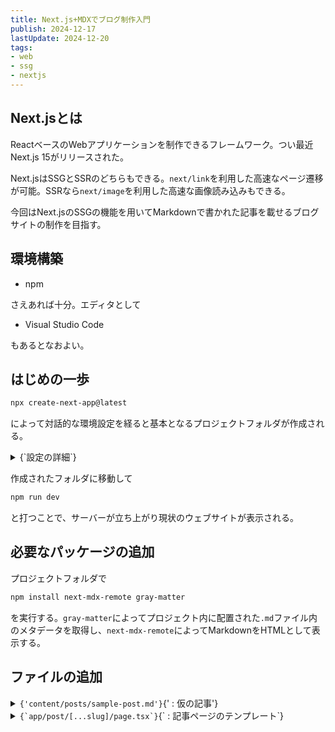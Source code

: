 ```yaml
---
title: Next.js+MDXでブログ制作入門
publish: 2024-12-17
lastUpdate: 2024-12-20
tags:
- web
- ssg
- nextjs
---
```


## Next.jsとは

ReactベースのWebアプリケーションを制作できるフレームワーク。つい最近Next.js 15がリリースされた。

Next.jsはSSGとSSRのどちらもできる。`next/link`を利用した高速なページ遷移が可能。SSRなら`next/image`を利用した高速な画像読み込みもできる。

今回はNext.jsのSSGの機能を用いてMarkdownで書かれた記事を載せるブログサイトの制作を目指す。

## 環境構築

- npm

さえあれば十分。エディタとして

- Visual Studio Code

もあるとなおよい。

## はじめの一歩

```sh
npx create-next-app@latest
```
によって対話的な環境設定を経ると基本となるプロジェクトフォルダが作成される。

<details><summary>{`設定の詳細`}</summary>
- use Typescript ... Yes
- use ESLint ... どちらでも
- use Tailwind CSS ... Yes
- inside `src/` ... No
- use App Router ... Yes
- use Turbopack for `next dev` ... Yes
- customize the import alias ... No
</details>

作成されたフォルダに移動して
```sh
npm run dev
```
と打つことで、サーバーが立ち上がり現状のウェブサイトが表示される。

## 必要なパッケージの追加

プロジェクトフォルダで
```bash
npm install next-mdx-remote gray-matter
```
を実行する。`gray-matter`によってプロジェクト内に配置された`.md`ファイル内のメタデータを取得し、`next-mdx-remote`によってMarkdownをHTMLとして表示する。


## ファイルの追加

<details><summary><code>{'content/posts/sample-post.md'}</code>{' : 仮の記事'}</summary>
```md
---
title: Sample Post
category: category
---

## Paragraph

This is a paragraph.

## List

- item 1
- item 2
- item 3

## Table

| Name  | Age |
| ----- | --- |
| Alice | 20  |
| Bob   | 25  |
| Carol | 30  |

## Quote

> This is a quote.

## Task List

- [x] task 1
- [ ] task 2
- [ ] task 3
```

冒頭のYAMLにメタ情報を記載する。MDXからこのMarkdownを読み込むことを考えて、HTML要素を埋め込む際は`` <code>{`int i = 0;`}</code> ``のように内部を`` {` ``と`` `} ``で囲む。
</details>

<details><summary><code>{`libs/post.ts`}</code>{` : 記事を取得するための関数群`}</summary>
```typescript
import { readFileSync, readdirSync } from "fs";
import path from "path";
import matter from "gray-matter";

// MDXファイルのディレクトリ
const POSTS_PATH = path.join(process.cwd(), "content/posts");

// ファイル名（slug）の一覧を取得
export function GetAllPostSlugs() {
  const postFilePaths = readdirSync(POSTS_PATH).filter((path) =>
    /\.md?$/.test(path)
  );
  return postFilePaths.map((path) => {
    const slug = path.replace(/\.md?$/, "");
    return slug;
  });
}

// slugからファイルの中身を取得
export function GetPostBySlug(slug: string) {
  const markdown = readFileSync(`content/posts/${slug}.md`, "utf8");

  const { content, data } = matter(markdown);
  return {
    content,
    data,
  };
}
```
</details>


<details><summary><code>{`app/post/[...slug]/page.tsx`}</code>{` : 記事ページのテンプレート`}</summary>
```tsx
import { GetAllPostSlugs, GetPostBySlug } from "@/libs/post";
import { MDXRemote } from "next-mdx-remote/rsc";

interface PostPageProps {
  params: {
    slug: string;
  };
}

export async function generateStaticParams() {
  const slugs = GetAllPostSlugs();
  return slugs.map((slug) => ({ params: { slug } }));
}

export default async function PostPage({ params }: PostPageProps) {
  const { content, data } = GetPostBySlug(params.slug);

  return (
    <div>
      <h1>{data.title}</h1>
      <p>{data.category}</p>
      <div>
        <MDXRemote source={content} />
      </div>
    </div>
  );
}
```
</details>

上記の内容のファイルを追加して`npm run dev`を実行し、立ち上がったローカルサーバーで`localhost:3000/post/sample-post`へアクセスすると仮の記事が表示される。しかし見た目がひどい。

## 見た目を整える

必要なパッケージを追加する。

```sh
npm install remark-gfm
npm install -D @tailwindcss/typography
```

`remark-gfm`はGithubに固有のMarkdown記法をHTMLへ変換してくれる。

`tailwindcss/typography`は記事の見た目を整える際に便利。細かい見た目を変更したい場合は[tailwindlabs/tailwindcss-typography](https://github.com/tailwindlabs/tailwindcss-typography)を見よ。

<details><summary><code>{`tailwind.config.ts`}</code></summary>
```ts
import type { Config } from "tailwindcss";

export default {
  content: [
    "./pages/**/*.{js,ts,jsx,tsx,mdx}",
    "./components/**/*.{js,ts,jsx,tsx,mdx}",
    "./app/**/*.{js,ts,jsx,tsx,mdx}",
  ],
  theme: {
    extend: {
      colors: {
        background: "var(--background)",
        foreground: "var(--foreground)",
      },
    },
  },
  plugins: [require("@tailwindcss/typography")], // 追加
} satisfies Config;
```
</details>

<details><summary><code>{`app/post/[...slug]/page.tsx`}</code></summary>
```tsx
import { GetAllPostSlugs, GetPostBySlug } from "@/libs/post";
import { MDXRemote } from "next-mdx-remote/rsc";
import remarkGfm from "remark-gfm";

interface PostPageProps {
  params: {
    slug: string;
  };
}

export async function generateStaticParams() {
  const slugs = GetAllPostSlugs();
  return slugs.map((slug) => ({ params: { slug } }));
}

export default async function PostPage({ params }: PostPageProps) {
  const options = {
    mdxOptions: {
      remarkPlugins: [remarkGfm],
    },
  };
  const { content, data } = GetPostBySlug(params.slug);

  return (
    <div>
      <h1>{data.title}</h1>
      <p>{data.category}</p>
      <div className="prose">
        <MDXRemote source={content} options={options} />
      </div>
    </div>
  );
}
```
</details>

<details><summary><code>{`app/globals.css`}</code></summary>
```css
@tailwind base;
@tailwind components;
@tailwind utilities;

:root {
  --background: #ffffff;
  --foreground: #171717;
}

@media (prefers-color-scheme: dark) {
  :root {
    --background: #0a0a0a;
    --foreground: #ededed;
  }
}
```
</details>

仕組みがつかめたら欲しい機能を拡張していく。

## 参考文献

[【Typescript】Next.js + MDXでブログ開発](https://amateur-engineer-blog.com/build-blog-using-nextjs-with-mdx)